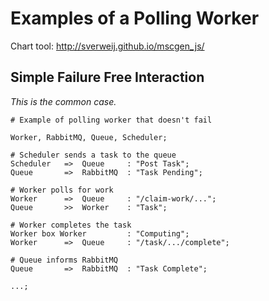 Examples of a Polling Worker
============================

Chart tool: http://sverweij.github.io/mscgen_js/

## Simple Failure Free Interaction
_This is the common case._

```
# Example of polling worker that doesn't fail

Worker, RabbitMQ, Queue, Scheduler;

# Scheduler sends a task to the queue
Scheduler   =>  Queue     : "Post Task";
Queue       =>  RabbitMQ  : "Task Pending";

# Worker polls for work
Worker      =>  Queue     : "/claim-work/...";
Queue       >>  Worker    : "Task";

# Worker completes the task
Worker box Worker         : "Computing";
Worker      =>  Queue     : "/task/.../complete";

# Queue informs RabbitMQ
Queue       =>  RabbitMQ  : "Task Complete";

...;
```






